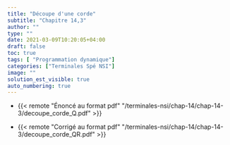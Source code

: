 ```yaml
---
title: "Découpe d'une corde"
subtitle: "Chapitre 14,3"
author: ""
type: ""
date: 2021-03-09T10:20:05+04:00
draft: false
toc: true
tags: [ "Programmation dynamique"]
categories: ["Terminales Spé NSI"]
image: ""
solution_est_visible: true
auto_numbering: true
---
```


- {{< remote "Énoncé au format pdf" "/terminales-nsi/chap-14/chap-14-3/decoupe_corde_Q.pdf" >}}

- {{< remote "Corrigé au format pdf" "/terminales-nsi/chap-14/chap-14-3/decoupe_corde_QR.pdf" >}}
